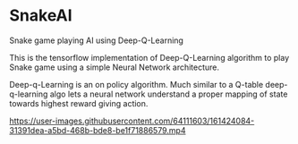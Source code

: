 # SnakeAI
Snake game playing AI using Deep-Q-Learning

This is the tensorflow implementation of Deep-Q-Learning algorithm to play Snake game using a simple Neural Network
architecture. 

Deep-q-Learning is an on policy algorithm. Much similar to a Q-table deep-q-learning algo lets a neural network understand 
a proper mapping of state towards highest reward giving action.



https://user-images.githubusercontent.com/64111603/161424084-31391dea-a5bd-468b-bde8-be1f71886579.mp4
